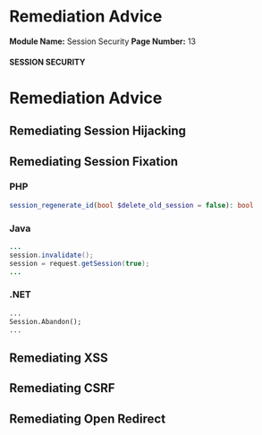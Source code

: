 <!--
 // Platform: Academy
// URL: https://academy.hackthebox.com/module/153/section/1454
// Platform Version: V1
// Module ID: 153
// Module Name: Session Security
// Module Difficulty: Medium
// Section ID: 1454
// Section Title: Remediation Advice
// Page Title: Session Security
// Page Number: 13
-->

# Remediation Advice

**Module Name:** Session Security **Page Number:** 13

#### SESSION SECURITY

# Remediation Advice

## Remediating Session Hijacking

## Remediating Session Fixation

### PHP

``` php
session_regenerate_id(bool $delete_old_session = false): bool
```

### Java

``` java
...
session.invalidate();
session = request.getSession(true);
...
```

### .NET

``` asp
...
Session.Abandon();
...
```

## Remediating XSS

## Remediating CSRF

## Remediating Open Redirect

####